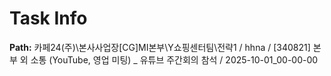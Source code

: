 # Task Info

**Path:** 카페24(주)\본사사업장\[CG]MI본부\Y쇼핑센터팀\전략1 / hhna / [340821] 본부 외 소통 (YouTube, 영업 미팅) _ 유튜브 주간회의 참석 / 2025-10-01_00-00-00

